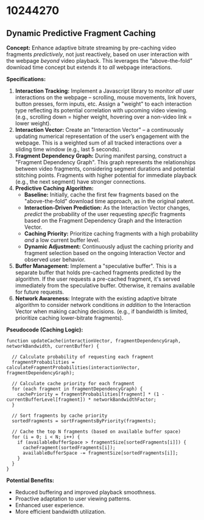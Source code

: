 # 10244270

## Dynamic Predictive Fragment Caching

**Concept:** Enhance adaptive bitrate streaming by pre-caching video fragments *predictively*, not just reactively, based on user interaction with the webpage *beyond* video playback. This leverages the “above-the-fold” download time concept but extends it to *all* webpage interactions.

**Specifications:**

1.  **Interaction Tracking:** Implement a Javascript library to monitor *all* user interactions on the webpage – scrolling, mouse movements, link hovers, button presses, form inputs, etc. Assign a "weight" to each interaction type reflecting its potential correlation with upcoming video viewing. (e.g., scrolling down = higher weight, hovering over a non-video link = lower weight).
2.  **Interaction Vector:** Create an "Interaction Vector" – a continuously updating numerical representation of the user’s engagement with the webpage. This is a weighted sum of all tracked interactions over a sliding time window (e.g., last 5 seconds).
3.  **Fragment Dependency Graph:**  During manifest parsing, construct a "Fragment Dependency Graph". This graph represents the relationships between video fragments, considering segment durations and potential stitching points. Fragments with higher potential for immediate playback (e.g., the next segment) have stronger connections.
4.  **Predictive Caching Algorithm:**
    *   **Baseline:** Initially, cache the first few fragments based on the "above-the-fold" download time approach, as in the original patent.
    *   **Interaction-Driven Prediction:**  As the Interaction Vector changes, *predict* the probability of the user requesting *specific* fragments based on the Fragment Dependency Graph and the Interaction Vector.
    *   **Caching Priority:** Prioritize caching fragments with a high probability *and* a low current buffer level.
    *   **Dynamic Adjustment:**  Continuously adjust the caching priority and fragment selection based on the ongoing Interaction Vector and observed user behavior.
5. **Buffer Management:** Implement a "speculative buffer". This is a separate buffer that holds pre-cached fragments predicted by the algorithm. If the user requests a pre-cached fragment, it's served immediately from the speculative buffer. Otherwise, it remains available for future requests.
6. **Network Awareness:** Integrate with the existing adaptive bitrate algorithm to consider network conditions *in addition* to the Interaction Vector when making caching decisions. (e.g., if bandwidth is limited, prioritize caching lower-bitrate fragments).

**Pseudocode (Caching Logic):**

```
function updateCache(interactionVector, fragmentDependencyGraph, networkBandwidth, currentBuffer) {

  // Calculate probability of requesting each fragment
  fragmentProbabilities = calculateFragmentProbabilities(interactionVector, fragmentDependencyGraph);

  // Calculate cache priority for each fragment
  for (each fragment in fragmentDependencyGraph) {
    cachePriority = fragmentProbabilities[fragment] * (1 - currentBufferLevel[fragment]) * networkBandwidthFactor;
  }

  // Sort fragments by cache priority
  sortedFragments = sortFragmentsByPriority(fragments);

  // Cache the top N fragments (based on available buffer space)
  for (i = 0; i < N; i++) {
    if (availableBufferSpace > fragmentSize[sortedFragments[i]]) {
      cacheFragment(sortedFragments[i]);
      availableBufferSpace -= fragmentSize[sortedFragments[i]];
    }
  }
}

```

**Potential Benefits:**

*   Reduced buffering and improved playback smoothness.
*   Proactive adaptation to user viewing patterns.
*   Enhanced user experience.
*   More efficient bandwidth utilization.